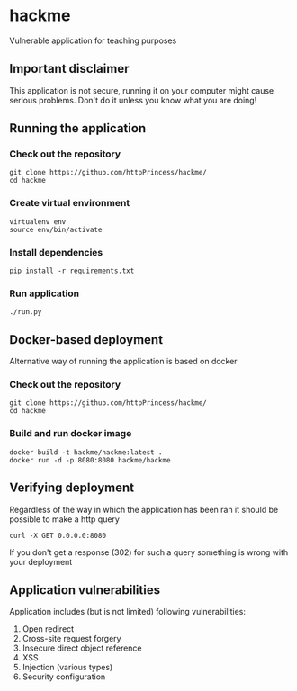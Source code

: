# hackme
Vulnerable application for teaching purposes

## Important disclaimer
 
 This application is not secure, running it on your computer might cause 
 serious problems. Don't do it unless you know what you are doing!

## Running the application
### Check out the repository
```
git clone https://github.com/httpPrincess/hackme/
cd hackme
```
### Create virtual environment
```
virtualenv env
source env/bin/activate
```
### Install dependencies
```
pip install -r requirements.txt
```
### Run application
```
./run.py
```
## Docker-based deployment
Alternative way of running the application is based on docker
### Check out the repository
```
git clone https://github.com/httpPrincess/hackme/
cd hackme
```
### Build and run docker image
```
docker build -t hackme/hackme:latest .
docker run -d -p 8080:8080 hackme/hackme 
```
## Verifying deployment
Regardless of the way in which the application has been ran it should be possible
to make a http query
```
curl -X GET 0.0.0.0:8080
```
If you don't get a response (302) for such a query something is wrong with your deployment

## Application vulnerabilities
Application includes (but is not limited) following vulnerabilities:
 1. Open redirect
 2. Cross-site request forgery
 3. Insecure direct object reference
 4. XSS
 5. Injection (various types)
 6. Security configuration 

